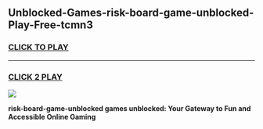 
## Unblocked-Games-risk-board-game-unblocked-Play-Free-tcmn3
<h3>
<a href="https://premium76.site?title=risk-board-game-unblocked&ref=09A">CLICK TO PLAY</a></h3>
<hr>

<h3>
<a href="https://premium76.site?title=risk-board-game-unblocked&ref=09A">CLICK 2 PLAY</a>
  
</h3>

<a href="https://premium76.site?title=risk-board-game-unblocked&ref=09A"><img src="https://clearcache.store/games.png"></a>


**risk-board-game-unblocked games unblocked: Your Gateway to Fun and Accessible Online Gaming**

